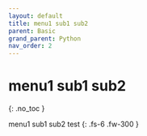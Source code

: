 ```yaml
---
layout: default
title: menu1 sub1 sub2
parent: Basic
grand_parent: Python
nav_order: 2
---
```


# menu1 sub1 sub2
{: .no_toc }

menu1 sub1 sub2 test
{: .fs-6 .fw-300 }
